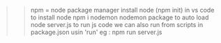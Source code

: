>> npm = node package manager
>> install node 
>> (npm init) in vs code to install node 
>> npm i nodemon nodemon package to auto load 
>> node server.js to run js code
>> we can also run from scripts in package.json usin 'run' eg : npm run server.js
